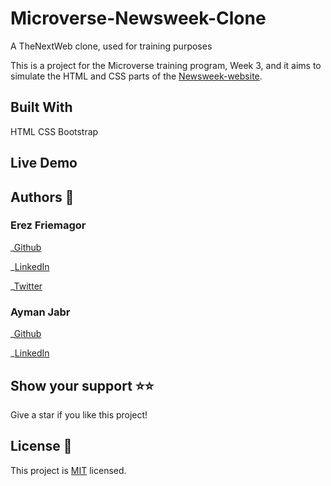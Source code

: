 # Microverse-Newsweek-Clone

A TheNextWeb clone, used for training purposes

<!-- ![Screenshot-of-live-demo](./assets/screenshot.JPG) -->

This is a project for the Microverse training program, Week 3, and it aims to simulate the HTML and CSS parts of the [Newsweek-website](https://web.archive.org/web/20210120125445/https://www.newsweek.com/).

## Built With

HTML
CSS
Bootstrap

## Live Demo

<!-- [Try a lıve demo](https://microverse-tnw-clone.netlify.app/) -->

## Authors 👤

### Erez Friemagor

_[Github](https://github.com/erezfree29)

_[LinkedIn](https://www.linkedin.com/in/erez-friemagor-3b0bab145/)

_[Twitter](https://twitter.com/friemagor)

### Ayman Jabr

_[Github](https://github.com/AymanJabr/)

_[LinkedIn](https://www.linkedin.com/in/ayman-jabr-3705a4100/)

## Show your support ⭐️⭐️

Give a star if you like this project!

## License 📝

This project is [MIT](https://www.mit.edu/~amini/LICENSE.md) licensed.

